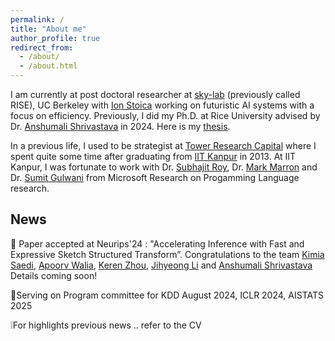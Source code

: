 ```yaml
---
permalink: /
title: "About me"
author_profile: true
redirect_from: 
  - /about/
  - /about.html
---
```


I am currently at post doctoral researcher at [sky-lab](https://sky.cs.berkeley.edu/) (previously called RISE), UC Berkeley with [Ion Stoica](https://people.eecs.berkeley.edu/~istoica/) working on futuristic AI systems with a focus on efficiency. Previously, I did my Ph.D. at Rice University advised by Dr. [Anshumali Shrivastava](https://www.cs.rice.edu/~as143/) in 2024. Here is my [thesis](https://repository.rice.edu/items/47c844ea-4748-4751-8123-fd4182c635ee). 

In a previous life, I used to be strategist at [Tower Research Capital](https://tower-research.com/) where I spent quite some time after graduating from [IIT Kanpur](https://www.cse.iitk.ac.in/) in 2013. At IIT Kanpur, I was fortunate to work with Dr. [Subhajit Roy](https://www.cse.iitk.ac.in/users/subhajit/), Dr. [Mark Marron](https://software.imdea.org/~marron/) and Dr. [Sumit Gulwani](https://www.microsoft.com/en-us/research/people/sumitg/) from Microsoft Research on Progamming Language research.


## News
🤜 Paper accepted at Neurips'24 : "Accelerating Inference with Fast and Expressive Sketch Structured Transform”. Congratulations to the team [Kimia Saedi](https://www.linkedin.com/in/kimia-saedi/), [Apoorv Walia](https://www.linkedin.com/in/apoorv-walia-788b66120/), [Keren Zhou](https://www.jokeren.tech/), [Jihyeong Li](https://www.linkedin.com/in/jihyeonglee98/) and [Anshumali Shrivastava](https://www.cs.rice.edu/~as143/) Details coming soon!

🤝Serving on Program committee for KDD August 2024, ICLR 2024, AISTATS 2025

❕For highlights previous news .. refer to the CV 
